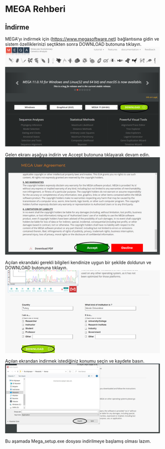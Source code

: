 # MEGA Rehberi
## İndirme
MEGA'yı indirmek için (https://www.megasoftware.net) bağlantısına gidin ve sistem özelliklerinizi seçtikten sonra DOWNLOAD butonuna tıklayın.
![download step](images/mega_download1.png)

Gelen ekranı aşağıya indirin ve Accept butonuna tıklayarak devam edin.
![download step](images/mega_download2.png)

Açılan ekrandaki gerekli bilgileri kendinize uygun bir şekilde doldurun ve DOWNLOAD butonuna tıklayın.
![download step](images/mega_download3.png)

Açılan ekrandan indirmek istediğiniz konumu seçin ve kaydete basın.
![download step](images/mega_download4.png)

Bu aşamada Mega_setup.exe dosyası indirilmeye başlamış olması lazım.